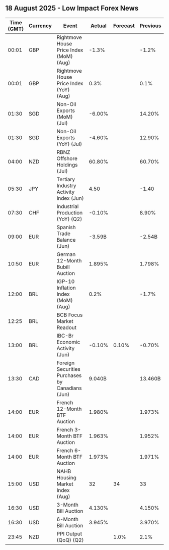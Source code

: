 ## 18 August 2025 - Low Impact Forex News

| Time (GMT) | Currency | Event | Actual | Forecast | Previous |
|------|----------|-------|--------|----------|----------|
| 00:01 | GBP | Rightmove House Price Index (MoM) (Aug) | -1.3% |  | -1.2% |
| 00:01 | GBP | Rightmove House Price Index (YoY) (Aug) | 0.3% |  | 0.1% |
| 01:30 | SGD | Non-Oil Exports (MoM) (Jul) | -6.00% |  | 14.20% |
| 01:30 | SGD | Non-Oil Exports (YoY) (Jul) | -4.60% |  | 12.90% |
| 04:00 | NZD | RBNZ Offshore Holdings (Jul) | 60.80% |  | 60.70% |
| 05:30 | JPY | Tertiary Industry Activity Index (Jun) | 4.50 |  | -1.40 |
| 07:30 | CHF | Industrial Production (YoY) (Q2) | -0.10% |  | 8.90% |
| 09:00 | EUR | Spanish Trade Balance (Jun) | -3.59B |  | -2.54B |
| 10:50 | EUR | German 12-Month Bubill Auction | 1.895% |  | 1.798% |
| 12:00 | BRL | IGP-10 Inflation Index (MoM) (Aug) | 0.2% |  | -1.7% |
| 12:25 | BRL | BCB Focus Market Readout |  |  |  |
| 13:00 | BRL | IBC-Br Economic Activity (Jun) | -0.10% | 0.10% | -0.70% |
| 13:30 | CAD | Foreign Securities Purchases by Canadians (Jun) | 9.040B |  | 13.460B |
| 14:00 | EUR | French 12-Month BTF Auction | 1.980% |  | 1.973% |
| 14:00 | EUR | French 3-Month BTF Auction | 1.963% |  | 1.952% |
| 14:00 | EUR | French 6-Month BTF Auction | 1.973% |  | 1.971% |
| 15:00 | USD | NAHB Housing Market Index (Aug) | 32 | 34 | 33 |
| 16:30 | USD | 3-Month Bill Auction | 4.130% |  | 4.150% |
| 16:30 | USD | 6-Month Bill Auction | 3.945% |  | 3.970% |
| 23:45 | NZD | PPI Output (QoQ) (Q2) |  | 1.0% | 2.1% |
